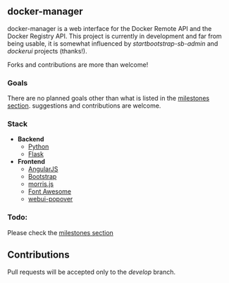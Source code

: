 ## docker-manager
docker-manager is a web interface for the Docker Remote API and the Docker Registry API.
This project is currently in development and far from being usable, it is somewhat influenced by _startbootstrap-sb-admin_ and _dockerui_ projects (thanks!).

Forks and contributions are more than welcome!

### Goals
There are no planned goals other than what is listed in the [milestones section](https://github.com/nathanIL/docker-manager/milestones). suggestions and contributions are welcome.


### Stack
* **Backend**
    * [Python](https://www.python.org/)
    * [Flask](http://flask.pocoo.org/)
* **Frontend**
    * [AngularJS](https://github.com/angular/angular.js)
    * [Bootstrap](http://getbootstrap.com/)
    * [morris.js](http://morrisjs.github.io/)
    * [Font Awesome](http://fortawesome.github.io/Font-Awesome/)
    * [webui-popover](https://github.com/sandywalker/webui-popover)

### Todo:
Please check the [milestones section](https://github.com/nathanIL/docker-manager/milestones)

## Contributions
Pull requests will be accepted only to the _develop_ branch.
